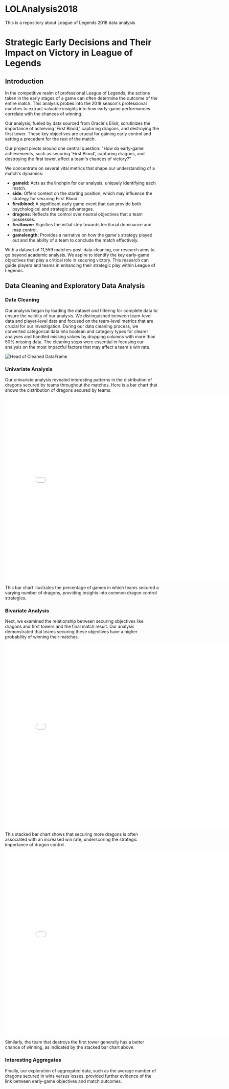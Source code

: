 # LOLAnalysis2018
This is a repository about League of Legends 2018 data analysis 

<h1>Strategic Early Decisions and Their Impact on Victory in League of Legends</h1>

## Introduction

<p>In the competitive realm of professional League of Legends, the actions taken in the early stages of a game can often determine the outcome of the entire match. This analysis probes into the 2018 season's professional matches to extract valuable insights into how early-game performances correlate with the chances of winning.</p>

<p>Our analysis, fueled by data sourced from Oracle's Elixir, scrutinizes the importance of achieving 'First Blood,' capturing dragons, and destroying the first tower. These key objectives are crucial for gaining early control and setting a precedent for the rest of the match.</p>

<p>Our project pivots around one central question: "How do early-game achievements, such as securing 'First Blood', capturing dragons, and destroying the first tower, affect a team's chances of victory?"</p> 
  
<p>We concentrate on several vital metrics that shape our understanding of a match's dynamics:</p>

<ul>
  <li><b>gameid:</b> Acts as the linchpin for our analysis, uniquely identifying each match.</li>
  <li><b>side:</b> Offers context on the starting position, which may influence the strategy for securing First Blood.</li>
  <li><b>firstblood:</b> A significant early game event that can provide both psychological and strategic advantages.</li>
  <li><b>dragons:</b> Reflects the control over neutral objectives that a team possesses.</li>
  <li><b>firsttower:</b> Signifies the initial step towards territorial dominance and map control.</li>
  <li><b>gamelength:</b> Provides a narrative on how the game's strategy played out and the ability of a team to conclude the match effectively.</li>
</ul>

<p>With a dataset of 11,559 matches post-data cleaning, our research aims to go beyond academic analysis. We aspire to identify the key early-game objectives that play a critical role in securing victory. This research can guide players and teams in enhancing their strategic play within League of Legends.</p>


## Data Cleaning and Exploratory Data Analysis

### Data Cleaning

Our analysis began by loading the dataset and filtering for complete data to ensure the validity of our analysis. We distinguished between team-level data and player-level data and focused on the team-level metrics that are crucial for our investigation. During our data cleaning process, we converted categorical data into boolean and category types for clearer analyses and handled missing values by dropping columns with more than 50% missing data. The cleaning steps were essential in focusing our analysis on the most impactful factors that may affect a team's win rate.

![Head of Cleaned DataFrame](assets/head_cleaned_dataframe.png)

### Univariate Analysis

Our univariate analysis revealed interesting patterns in the distribution of dragons secured by teams throughout the matches. Here is a bar chart that shows the distribution of dragons secured by teams:

<iframe src="assets/dragons_distribution.html" width="800" height="600" frameborder="0"></iframe>

This bar chart illustrates the percentage of games in which teams secured a varying number of dragons, providing insights into common dragon control strategies.

### Bivariate Analysis

Next, we examined the relationship between securing objectives like dragons and first towers and the final match result. Our analysis demonstrated that teams securing these objectives have a higher probability of winning their matches.

<iframe src="assets/dragons_winrate.html" width="800" height="600" frameborder="0"></iframe>

This stacked bar chart shows that securing more dragons is often associated with an increased win rate, underscoring the strategic importance of dragon control.

<iframe src="assets/firsttower_winrate.html" width="800" height="600" frameborder="0"></iframe>

Similarly, the team that destroys the first tower generally has a better chance of winning, as indicated by the stacked bar chart above.

### Interesting Aggregates

Finally, our exploration of aggregated data, such as the average number of dragons secured in wins versus losses, provided further evidence of the link between early-game objectives and match outcomes.





